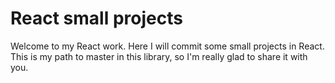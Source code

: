 # React small projects
Welcome to my React work.
Here I will commit some small projects in React. This is my path to master in this library, so I'm really glad to share it with you.
